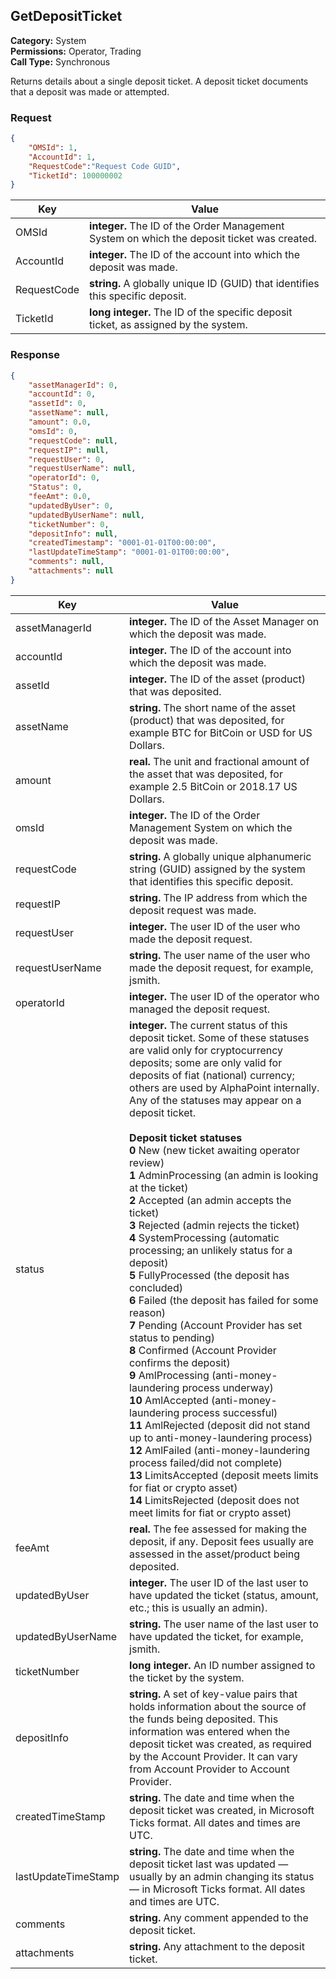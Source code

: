 ## GetDepositTicket

**Category:** System<br />**Permissions:** Operator, Trading<br />**Call Type:** Synchronous

Returns details about a single deposit ticket. A deposit ticket documents that a deposit was made or attempted.

### Request

```json
{
    "OMSId": 1,
    "AccountId": 1,
    "RequestCode":"Request Code GUID",
    "TicketId": 100000002
}
```

| Key         | Value                                                        |
| ----------- | ------------------------------------------------------------ |
| OMSId       | **integer.** The ID of the Order Management System on which the deposit ticket was created. |
| AccountId   | **integer.** The ID of the account into which the deposit was made. |
| RequestCode | **string.** A globally unique ID (GUID) that identifies this specific deposit. |
| TicketId    | **long integer.** The ID of the specific deposit ticket, as assigned by the system. |

### Response

```json
{
    "assetManagerId": 0,
    "accountId": 0,
    "assetId": 0,
    "assetName": null,
    "amount": 0.0,
    "omsId": 0,
    "requestCode": null,
    "requestIP": null,
    "requestUser": 0,
    "requestUserName": null,
    "operatorId": 0,
    "Status": 0,
    "feeAmt": 0.0,
    "updatedByUser": 0,
    "updatedByUserName": null,
    "ticketNumber": 0,
    "depositInfo": null,
    "createdTimestamp": "0001-01-01T00:00:00",
    "lastUpdateTimeStamp": "0001-01-01T00:00:00",
    "comments": null,
    "attachments": null
}
```

| Key                 | Value                                                        |
| ------------------- | ------------------------------------------------------------ |
| assetManagerId      | **integer.** The ID of the Asset Manager on which the deposit was made. |
| accountId           | **integer.** The ID of the account into which the deposit was made. |
| assetId             | **integer.** The ID of the asset (product) that was deposited. |
| assetName           | **string.** The short name of the asset (product) that was deposited, for example BTC for BitCoin or USD for US Dollars. |
| amount              | **real.** The unit and fractional amount of the asset that was deposited, for example 2.5 BitCoin or 2018.17 US Dollars. |
| omsId               | **integer.** The ID of the Order Management System on which the deposit was made. |
| requestCode         | **string.** A globally unique alphanumeric string (GUID) assigned by the system that identifies this specific deposit. |
| requestIP           | **string.** The IP address from which the deposit request was made. |
| requestUser         | **integer.** The user ID of the user who made the deposit request. |
| requestUserName     | **string.** The user name of the user who made the deposit request, for example, jsmith. |
| operatorId          | **integer.** The user ID of the operator who managed the deposit request. |
| status              | **integer.** The current status of this deposit ticket. Some of these statuses are valid only for cryptocurrency deposits; some are only valid for deposits of fiat (national) currency; others are used by AlphaPoint internally. Any of the statuses may appear on a deposit ticket.<br /><br />**Deposit ticket statuses**<br />**0** New (new ticket awaiting operator review)<br />**1** AdminProcessing (an admin is looking at the ticket)<br />**2** Accepted (an admin accepts the ticket)<br />**3** Rejected (admin rejects the ticket)<br />**4** SystemProcessing (automatic processing; an unlikely status for a deposit)<br />**5** FullyProcessed (the deposit has concluded)<br />**6** Failed (the deposit has failed for some reason)<br />**7** Pending (Account Provider has set status to pending)<br />**8** Confirmed (Account Provider confirms the deposit)<br />**9** AmlProcessing (anti-money-laundering process underway)<br />**10** AmlAccepted (anti-money-laundering process successful)<br />**11** AmlRejected (deposit did not stand up to anti-money-laundering process)<br />**12** AmlFailed (anti-money-laundering process failed/did not complete)<br />**13** LimitsAccepted (deposit meets limits for fiat or crypto asset)<br />**14** LimitsRejected (deposit does not meet limits for fiat or crypto asset) |
| feeAmt              | **real.** The fee assessed for making the deposit, if any. Deposit fees usually are assessed in the asset/product being deposited. |
| updatedByUser       | **integer.** The user ID of the last user to have updated the ticket (status, amount, etc.; this is usually an admin). |
| updatedByUserName   | **string.** The user name of the last user to have updated the ticket, for example, jsmith. |
| ticketNumber        | **long integer.** An ID number assigned to the ticket by the system. |
| depositInfo         | **string.** A set of key-value pairs that holds information about the source of the funds being deposited. This information was entered when the deposit ticket was created, as required by the Account Provider. It can vary from Account Provider to Account Provider. |
| createdTimeStamp    | **string.** The date and time when the deposit ticket was created, in Microsoft Ticks format. All dates and times are UTC. |
| lastUpdateTimeStamp | **string.** The date and time when the deposit ticket last was updated &mdash; usually by an admin changing its status &mdash;  in Microsoft Ticks format. All dates and times are UTC. |
| comments            | **string.** Any comment appended to the deposit ticket.      |
| attachments         | **string.** Any attachment to the deposit ticket.            |


